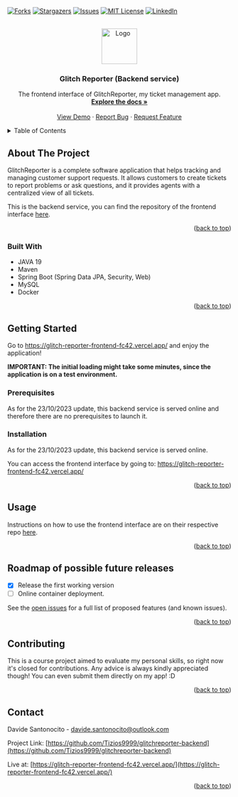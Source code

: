 <!-- Improved compatibility of back to top link: See: https://github.com/othneildrew/Best-README-Template/pull/73 -->

<a name="readme-top"></a>

<!-- PROJECT SHIELDS -->
<!--
*** I'm using markdown "reference style" links for readability.
*** Reference links are enclosed in brackets [ ] instead of parentheses ( ).
*** See the bottom of this document for the declaration of the reference variables
*** for contributors-url, forks-url, etc. This is an optional, concise syntax you may use.
*** https://www.markdownguide.org/basic-syntax/#reference-style-links
-->

[![Forks][forks-shield]][forks-url]
[![Stargazers][stars-shield]][stars-url]
[![Issues][issues-shield]][issues-url]
[![MIT License][license-shield]][license-url]
[![LinkedIn][linkedin-shield]][linkedin-url]

<!-- PROJECT LOGO -->
<br />
<div align="center">
  <a href="https://github.com/Tizios9999/glitchreporter-backend">
    <img src="https://www.kindpng.com/picc/m/160-1608792_circle-document-icon-png-transparent-png.png" alt="Logo" width="80" height="80">
  </a>

<h3 align="center">Glitch Reporter (Backend service)</h3>

  <p align="center">
    The frontend interface of GlitchReporter, my ticket management app.
    <br />
    <a href="https://github.com/Tizios9999/meditation-app"><strong>Explore the docs »</strong></a>
    <br />
    <br />
    <a href="https://glitchreporter-backend-fc42.vercel.app/">View Demo</a>
    ·
    <a href="https://github.com/Tizios9999/glitchreporter-backend/issues">Report Bug</a>
    ·
    <a href="https://github.com/Tizios9999/glitchreporter-backend/issues">Request Feature</a>
  </p>
</div>

<!-- TABLE OF CONTENTS -->
<details>
  <summary>Table of Contents</summary>
  <ol>
    <li>
      <a href="#about-the-project">About The Project</a>
      <ul>
        <li><a href="#built-with">Built With</a></li>
      </ul>
    </li>
    <li>
      <a href="#getting-started">Getting Started</a>
      <ul>
        <li><a href="#installation">Installation</a></li>
      </ul>
    </li>
    <li><a href="#usage">Usage</a></li>
    <li><a href="#roadmap">Roadmap</a></li>
    <li><a href="#contributing">Contributing</a></li>
    <li><a href="#contact">Contact</a></li>
  </ol>
</details>

<!-- ABOUT THE PROJECT -->

## About The Project

GlitchReporter is a complete software application that helps tracking and managing customer support requests. It allows customers to create tickets to report problems or ask questions, and it provides agents with a centralized view of all tickets.

This is the backend service, you can find the repository of the frontend interface <a href="https://github.com/Tizios9999/glitch-reporter-frontend/">here</a>.

<p align="right">(<a href="#readme-top">back to top</a>)</p>

### Built With

- JAVA 19
- Maven
- Spring Boot (Spring Data JPA, Security, Web)
- MySQL
- Docker

<p align="right">(<a href="#readme-top">back to top</a>)</p>

<!-- GETTING STARTED -->

## Getting Started

Go to <a href="https://glitch-reporter-frontend-fc42.vercel.app/">https://glitch-reporter-frontend-fc42.vercel.app/</a> and enjoy the application!

<strong>IMPORTANT: The initial loading might take some minutes, since the application is on a test environment.</strong>

### Prerequisites

As for the 23/10/2023 update, this backend service is served online and therefore there are no prerequisites to launch it.

### Installation

As for the 23/10/2023 update, this backend service is served online.

You can access the frontend interface by going to: <a href="https://glitch-reporter-frontend-fc42.vercel.app/">https://glitch-reporter-frontend-fc42.vercel.app/</a>

<p align="right">(<a href="#readme-top">back to top</a>)</p>

<!-- USAGE EXAMPLES -->

## Usage

Instructions on how to use the frontend interface are on their respective repo <a href="https://github.com/Tizios9999/glitch-reporter-frontend/">here</a>.

<p align="right">(<a href="#readme-top">back to top</a>)</p>

<!-- ROADMAP -->

## Roadmap of possible future releases

- [x] Release the first working version
- [ ] Online container deployment.

See the [open issues](https://github.com/Tizios9999/glitchreporter-backend/issues) for a full list of proposed features (and known issues).

<p align="right">(<a href="#readme-top">back to top</a>)</p>

<!-- CONTRIBUTING -->

## Contributing

This is a course project aimed to evaluate my personal skills, so right now it's closed for contributions. Any advice is always kindly appreciated though! You can even submit them directly on my app! :D

<p align="right">(<a href="#readme-top">back to top</a>)</p>

<!-- CONTACT -->

## Contact

Davide Santonocito - davide.santonocito@outlook.com

Project Link: [https://github.com/Tizios9999/glitchreporter-backend](https://github.com/Tizios9999/glitchreporter-backend)

Live at: [https://glitch-reporter-frontend-fc42.vercel.app/](https://glitch-reporter-frontend-fc42.vercel.app/)

<p align="right">(<a href="#readme-top">back to top</a>)</p>

<!-- MARKDOWN LINKS & IMAGES -->
<!-- https://www.markdownguide.org/basic-syntax/#reference-style-links -->

[contributors-url]: https://github.com/Tizios9999/glitchreporter-backend/graphs/contributors
[forks-shield]: https://img.shields.io/github/forks/Tizios9999/meditation-app.svg?style=for-the-badge
[forks-url]: https://github.com/Tizios9999/glitchreporter-backend/network/members
[stars-shield]: https://img.shields.io/github/stars/Tizios9999/meditation-app.svg?style=for-the-badge
[stars-url]: https://github.com/Tizios9999/glitchreporter-backend/stargazers
[issues-shield]: https://img.shields.io/github/issues/Tizios9999/meditation-app.svg?style=for-the-badge
[issues-url]: https://github.com/Tizios9999/glitchreporter-backend/issues
[license-shield]: https://img.shields.io/github/license/Tizios9999/meditation-app.svg?style=for-the-badge
[license-url]: https://github.com/Tizios9999/glitchreporter-backend/blob/master/LICENSE.txt
[linkedin-shield]: https://img.shields.io/badge/-LinkedIn-black.svg?style=for-the-badge&logo=linkedin&colorB=555
[linkedin-url]: https://linkedin.com/in/davide-santonocito-36ab84170
